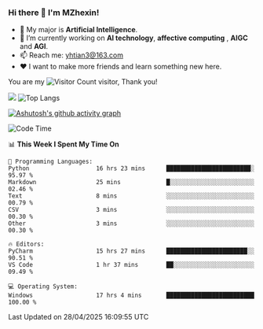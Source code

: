 ### Hi there 👋 I'm MZhexin!

- 💬 My major is **Artificial Intelligence**.
- 🔭 I’m currently working on **AI technology**, **affective computing** , **AIGC** and **AGI**.
- 📫 Reach me: <yhtian3@163.com>
- :heart: I want to make more friends and learn something new here.

You are my ![Visitor Count](https://profile-counter.glitch.me/MZhexin/count.svg) visitor, Thank you!

 ![](https://github-readme-stats.vercel.app/api?username=MZhexin&show_icons=true&theme=transparent) ![Top Langs](https://github-readme-stats.vercel.app/api/top-langs/?username=MZhexin&layout=compact&theme=tokyonight) 

[![Ashutosh's github activity graph](https://github-readme-activity-graph.vercel.app/graph?username=MZhexin)](https://github.com/ashutosh00710/github-readme-activity-graph)



<!--START_SECTION:waka-->
![Code Time](http://img.shields.io/badge/Code%20Time-381%20hrs-blue)

📊 **This Week I Spent My Time On** 

```text
💬 Programming Languages: 
Python                   16 hrs 23 mins      ████████████████████████░   95.97 % 
Markdown                 25 mins             █░░░░░░░░░░░░░░░░░░░░░░░░   02.46 % 
Text                     8 mins              ░░░░░░░░░░░░░░░░░░░░░░░░░   00.79 % 
CSV                      3 mins              ░░░░░░░░░░░░░░░░░░░░░░░░░   00.30 % 
Other                    3 mins              ░░░░░░░░░░░░░░░░░░░░░░░░░   00.30 % 

🔥 Editors: 
PyCharm                  15 hrs 27 mins      ███████████████████████░░   90.51 % 
VS Code                  1 hr 37 mins        ██░░░░░░░░░░░░░░░░░░░░░░░   09.49 % 

💻 Operating System: 
Windows                  17 hrs 4 mins       █████████████████████████   100.00 % 
```


 Last Updated on 28/04/2025 16:09:55 UTC
<!--END_SECTION:waka-->


